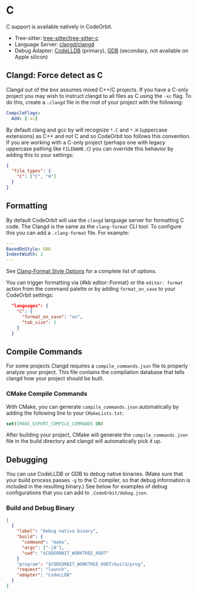 # C

C support is available natively in CodeOrbit.

- Tree-sitter: [tree-sitter/tree-sitter-c](https://github.com/tree-sitter/tree-sitter-c)
- Language Server: [clangd/clangd](https://github.com/clangd/clangd)
- Debug Adapter: [CodeLLDB](https://github.com/vadimcn) (primary), [GDB](https://sourceware.org/gdb/) (secondary, not available on Apple silicon)

## Clangd: Force detect as C

Clangd out of the box assumes mixed C++/C projects. If you have a C-only project you may wish to instruct clangd to all files as C using the `-xc` flag. To do this, create a `.clangd` file in the root of your project with the following:

```yaml
CompileFlags:
  Add: [-xc]
```

By default clang and gcc by will recognize `*.C` and `*.H` (uppercase extensions) as C++ and not C and so CodeOrbit too follows this convention. If you are working with a C-only project (perhaps one with legacy uppercase pathing like `FILENAME.C`) you can override this behavior by adding this to your settings:

```json
{
  "file_types": {
    "C": ["C", "H"]
  }
}
```

## Formatting

By default CodeOrbit will use the `clangd` language server for formatting C code. The Clangd is the same as the `clang-format` CLI tool. To configure this you can add a `.clang-format` file. For example:

```yaml
---
BasedOnStyle: GNU
IndentWidth: 2
---
```

See [Clang-Format Style Options](https://clang.llvm.org/docs/ClangFormatStyleOptions.html) for a complete list of options.

You can trigger formatting via {#kb editor::Format} or the `editor: format` action from the command palette or by adding `format_on_save` to your CodeOrbit settings:

```json
  "languages": {
    "C": {
      "format_on_save": "on",
      "tab_size": 2
    }
  }
```

## Compile Commands

For some projects Clangd requires a `compile_commands.json` file to properly analyze your project. This file contains the compilation database that tells clangd how your project should be built.

### CMake Compile Commands

With CMake, you can generate `compile_commands.json` automatically by adding the following line to your `CMakeLists.txt`:

```cmake
set(CMAKE_EXPORT_COMPILE_COMMANDS ON)
```

After building your project, CMake will generate the `compile_commands.json` file in the build directory and clangd will automatically pick it up.

## Debugging

You can use CodeLLDB or GDB to debug native binaries. (Make sure that your build process passes `-g` to the C compiler, so that debug information is included in the resulting binary.) See below for examples of debug configurations that you can add to `.CodeOrbit/debug.json`.

### Build and Debug Binary

```json
[
  {
    "label": "Debug native binary",
    "build": {
      "command": "make",
      "args": ["-j8"],
      "cwd": "$CODEORBIT_WORKTREE_ROOT"
    }
    "program": "$CODEORBIT_WORKTREE_ROOT/build/prog",
    "request": "launch",
    "adapter": "CodeLLDB"
  }
]
```
